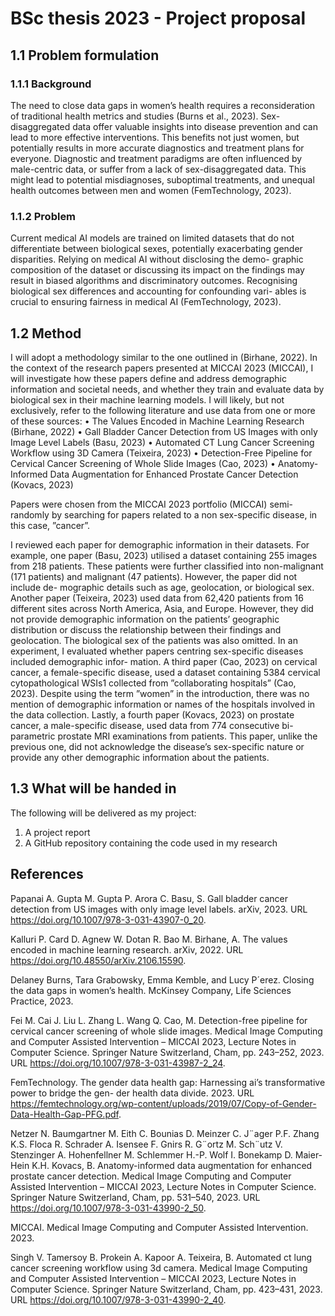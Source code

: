 # BSc thesis 2023 - Project proposal

## 1.1 Problem formulation
### 1.1.1 Background
The need to close data gaps in women’s health requires a reconsideration of traditional health metrics
and studies (Burns et al., 2023). Sex-disaggregated data offer valuable insights into disease prevention
and can lead to more effective interventions. This benefits not just women, but potentially results in
more accurate diagnostics and treatment plans for everyone.
Diagnostic and treatment paradigms are often influenced by male-centric data, or suffer from a lack of
sex-disaggregated data. This might lead to potential misdiagnoses, suboptimal treatments, and unequal
health outcomes between men and women (FemTechnology, 2023).

### 1.1.2 Problem
Current medical AI models are trained on limited datasets that do not differentiate between biological
sexes, potentially exacerbating gender disparities. Relying on medical AI without disclosing the demo-
graphic composition of the dataset or discussing its impact on the findings may result in biased algorithms
and discriminatory outcomes. Recognising biological sex differences and accounting for confounding vari-
ables is crucial to ensuring fairness in medical AI (FemTechnology, 2023).

## 1.2 Method
I will adopt a methodology similar to the one outlined in (Birhane, 2022). In the context of the research
papers presented at MICCAI 2023 (MICCAI), I will investigate how these papers define and address
demographic information and societal needs, and whether they train and evaluate data by biological sex
in their machine learning models.
I will likely, but not exclusively, refer to the following literature and use data from one or more of
these sources:
• The Values Encoded in Machine Learning Research (Birhane, 2022)
• Gall Bladder Cancer Detection from US Images with only Image Level Labels (Basu, 2023)
• Automated CT Lung Cancer Screening Workflow using 3D Camera (Teixeira, 2023)
• Detection-Free Pipeline for Cervical Cancer Screening of Whole Slide Images (Cao, 2023)
• Anatomy-Informed Data Augmentation for Enhanced Prostate Cancer Detection (Kovacs, 2023)

Papers were chosen from the MICCAI 2023 portfolio (MICCAI) semi-randomly by searching for papers
related to a non sex-specific disease, in this case, ”cancer”.

I reviewed each paper for demographic information in their datasets. For example, one paper (Basu,
2023) utilised a dataset containing 255 images from 218 patients. These patients were further classified
into non-malignant (171 patients) and malignant (47 patients). However, the paper did not include de-
mographic details such as age, geolocation, or biological sex. Another paper (Teixeira, 2023) used data
from 62,420 patients from 16 different sites across North America, Asia, and Europe. However, they did
not provide demographic information on the patients’ geographic distribution or discuss the relationship
between their findings and geolocation. The biological sex of the patients was also omitted.
In an experiment, I evaluated whether papers centring sex-specific diseases included demographic infor-
mation. A third paper (Cao, 2023) on cervical cancer, a female-specific disease, used a dataset containing
5384 cervical cytopathological WSIs1 collected from ”collaborating hospitals” (Cao, 2023). Despite using
the term ”women” in the introduction, there was no mention of demographic information or names of
the hospitals involved in the data collection. Lastly, a fourth paper (Kovacs, 2023) on prostate cancer,
a male-specific disease, used data from 774 consecutive bi-parametric prostate MRI examinations from
patients. This paper, unlike the previous one, did not acknowledge the disease’s sex-specific nature or
provide any other demographic information about the patients.

## 1.3 What will be handed in
The following will be delivered as my project:
1. A project report
2. A GitHub repository containing the code used in my research

## References
Papanai A. Gupta M. Gupta P. Arora C. Basu, S. Gall bladder cancer detection from US images with
only image level labels. arXiv, 2023. URL https://doi.org/10.1007/978-3-031-43907-0_20.

Kalluri P. Card D. Agnew W. Dotan R. Bao M. Birhane, A. The values encoded in machine learning
research. arXiv, 2022. URL https://doi.org/10.48550/arXiv.2106.15590.

Delaney Burns, Tara Grabowsky, Emma Kemble, and Lucy P´erez. Closing the data gaps in women’s
health. McKinsey Company, Life Sciences Practice, 2023.

Fei M. Cai J. Liu L. Zhang L. Wang Q. Cao, M. Detection-free pipeline for cervical cancer screening of
whole slide images. Medical Image Computing and Computer Assisted Intervention – MICCAI 2023,
Lecture Notes in Computer Science. Springer Nature Switzerland, Cham, pp. 243–252, 2023. URL
https://doi.org/10.1007/978-3-031-43987-2_24.

FemTechnology. The gender data health gap: Harnessing ai’s transformative power to bridge the gen-
der health data divide. 2023. URL https://femtechnology.org/wp-content/uploads/2019/07/Copy-of-Gender-Data-Health-Gap-PFG.pdf.

Netzer N. Baumgartner M. Eith C. Bounias D. Meinzer C. J¨ager P.F. Zhang K.S. Floca R. Schrader
A. Isensee F. Gnirs R. G¨ortz M. Sch¨utz V. Stenzinger A. Hohenfellner M. Schlemmer H.-P. Wolf
I. Bonekamp D. Maier-Hein K.H. Kovacs, B. Anatomy-informed data augmentation for enhanced
prostate cancer detection. Medical Image Computing and Computer Assisted Intervention – MICCAI
2023, Lecture Notes in Computer Science. Springer Nature Switzerland, Cham, pp. 531–540, 2023.
URL https://doi.org/10.1007/978-3-031-43990-2_50.

MICCAI. Medical Image Computing and Computer Assisted Intervention. 2023.

Singh V. Tamersoy B. Prokein A. Kapoor A. Teixeira, B. Automated ct lung cancer screening workflow
using 3d camera. Medical Image Computing and Computer Assisted Intervention – MICCAI 2023,
Lecture Notes in Computer Science. Springer Nature Switzerland, Cham, pp. 423–431, 2023. URL
https://doi.org/10.1007/978-3-031-43990-2_40.

